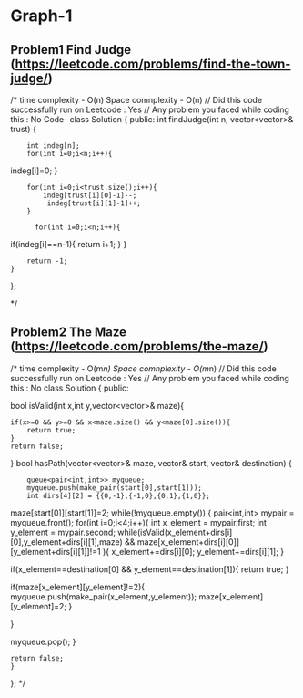 # Graph-1

## Problem1 Find Judge (https://leetcode.com/problems/find-the-town-judge/)


/*
time complexity - O(n)
Space comnplexity - O(n)
// Did this code successfully run on Leetcode : Yes
// Any problem you faced while coding this :  No
Code-
class Solution {
public:
    int findJudge(int n, vector<vector<int>>& trust) {
        
        int indeg[n];
        for(int i=0;i<n;i++){
indeg[i]=0;
        }

        for(int i=0;i<trust.size();i++){
            indeg[trust[i][0]-1]--;
             indeg[trust[i][1]-1]++;
        }

          for(int i=0;i<n;i++){
if(indeg[i]==n-1){
    return i+1;
}
          }


        return -1;
    }
};

*/
## Problem2 The Maze (https://leetcode.com/problems/the-maze/)


/*
time complexity - O(m*n)
Space comnplexity - O(m*n)
// Did this code successfully run on Leetcode : Yes
// Any problem you faced while coding this :  No
class Solution {
public:

bool isValid(int x,int y,vector<vector<int>>& maze){

    if(x>=0 && y>=0 && x<maze.size() && y<maze[0].size()){
        return true;
    }
    return false;
}
    bool hasPath(vector<vector<int>>& maze, vector<int>& start, vector<int>& destination) {
        
        queue<pair<int,int>> myqueue;
        myqueue.push(make_pair(start[0],start[1]));
        int dirs[4][2] = {{0,-1},{-1,0},{0,1},{1,0}};
 maze[start[0]][start[1]]=2;
    while(!myqueue.empty()) {
pair<int,int> mypair = myqueue.front();
for(int i=0;i<4;i++){
    int x_element = mypair.first;
    int y_element = mypair.second;
while(isValid(x_element+dirs[i][0],y_element+dirs[i][1],maze) && maze[x_element+dirs[i][0]][y_element+dirs[i][1]]!=1 ){
x_element+=dirs[i][0];
y_element+=dirs[i][1];
}

if(x_element==destination[0] && y_element==destination[1]){
    return true;
}

if(maze[x_element][y_element]!=2){
    myqueue.push(make_pair(x_element,y_element));
    maze[x_element][y_element]=2;
}

}

myqueue.pop();
    }   

    return false;
    }
};
*/